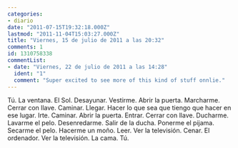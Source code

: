 ```yaml
---
categories:
- diario
date: "2011-07-15T19:32:18.000Z"
lastmod: "2011-11-04T15:03:27.000Z"
title: "Viernes, 15 de julio de 2011 a las 20:32"
comments: 1
id: 1310758338
commentList:
- date: "Viernes, 22 de julio de 2011 a las 14:28"
  ident: "1"
  comment: "Super excited to see more of this kind of stuff onnlie."
---
```


Tú. La ventana. El Sol. Desayunar. Vestirme. Abrir la puerta. Marcharme. Cerrar con llave. Caminar. Llegar. Hacer lo que sea que tiengo que hacer en ese lugar. Irte. Caminar. Abrir la puerta. Entrar. Cerrar con llave. Ducharme. Lavarme el pelo. Desenredarme. Salir de la ducha. Ponerme el pijama. Secarme el pelo. Hacerme un moño. Leer. Ver la televisión. Cenar. El ordenador. Ver la televisión. La cama. Tú.
